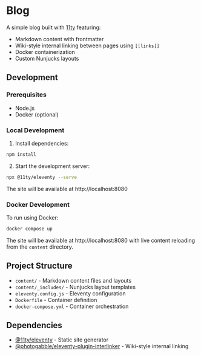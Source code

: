 # Blog

A simple blog built with [11ty](https://www.11ty.dev/) featuring:

- Markdown content with frontmatter
- Wiki-style internal linking between pages using `[[links]]`
- Docker containerization
- Custom Nunjucks layouts

## Development

### Prerequisites

- Node.js 
- Docker (optional)

### Local Development

1. Install dependencies:
```sh
npm install
```

2. Start the development server:
```sh
npx @11ty/eleventy --serve
```

The site will be available at http://localhost:8080

### Docker Development

To run using Docker:

```sh
docker compose up
```

The site will be available at http://localhost:8080 with live content reloading from the `content` directory.

## Project Structure

- `content/` - Markdown content files and layouts
- `content/_includes/` - Nunjucks layout templates
- `eleventy.config.js` - Eleventy configuration
- `Dockerfile` - Container definition
- `docker-compose.yml` - Container orchestration

## Dependencies

- [@11ty/eleventy](https://www.11ty.dev/) - Static site generator
- [@photogabble/eleventy-plugin-interlinker](https://github.com/photogabble/eleventy-plugin-interlinker) - Wiki-style internal linking
